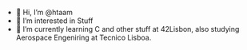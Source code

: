 - 👋 Hi, I’m @htaam
- 👀 I’m interested in Stuff
- 🌱 I’m currently learning C and other stuff at 42Lisbon, also studying Aerospace Engeniring at Tecnico Lisboa.
